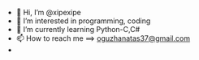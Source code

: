 - 👋 Hi, I’m @xipexipe
- 👀 I’m interested in programming, coding
- 🌱 I’m currently learning Python-C,C#
- 📫 How to reach me ==> oguzhanatas37@gmail.com
- 

<!---
xipexipe/xipexipe is a ✨ special ✨ repository because its `README.md` (this file) appears on your GitHub profile.
You can click the Preview link to take a look at your changes.
--->
